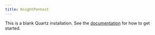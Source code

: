 ```yaml
---
title: KnightPentest
---
```


This is a blank Quartz installation.
See the [documentation](https://quartz.jzhao.xyz) for how to get started.

